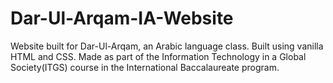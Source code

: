 # Dar-Ul-Arqam-IA-Website
Website built for Dar-Ul-Arqam, an Arabic language class. Built using vanilla HTML and CSS. Made as part of the Information Technology in a Global Society(ITGS) course in the International Baccalaureate program.
